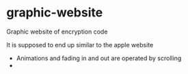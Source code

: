 # graphic-website
Graphic website of encryption code

It is supposed to end up similar to the apple website
- Animations and fading in and out are operated by scrolling
- 
